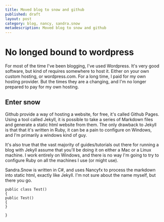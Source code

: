 ```yaml
---
title: Moved blog to snow and github
published: draft
layout: post
category: blog, nancy, sandra.snow
metadescription: Moved blog to snow and github
---
```

# No longed bound to wordpress
For most of the time I've been blogging, I've used Wordpress. It's very good software, but kind of requires
somewhere to host it. Either on your own custom hosting, or wordpress.com. For a long time, I paid for my own
hosting provider. But the times they are a changing, and I'm no longer prepared to pay for my own hosting.

## Enter snow
Github provide a way of hosting a website, for free, it's called Github Pages. Using a tool called Jekyll, it is
possible to take a series of Markdown files and generate a static html website from them. The only drawback to Jekyll
is that that it's written in Ruby, it can be a pain to configure on Windows, and I'm primarily a windows kind of guy.

It's also true that the vast majority of guides/tutorials out there for running a blog with Jekyll assume that you'll
be doing it on either a Mac or a Linux machine. I work entirely on Windows, and there is no way I'm going to try to
configure Ruby on all the machines I use (or might use).

Sandra.Snow is written in C#, and uses Nancyfx to process the markdown into static html, exactly like Jekyll. I'm
not sure about the name myself, but there you go.


    public class Test()
    {
	public Test()
	{
	}

    }

